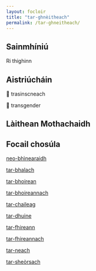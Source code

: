 ```yaml
---
layout: focloir
title: "tar-ghnèitheach"
permalink: /tar-ghneitheach/
---
```


## Sainmhíniú

Ri thighinn

## Aistriúcháin

&#x1f3f4;&#xe0067;&#xe0062;&#xe0073;&#xe0063;&#xe0074;&#xe007f; trasinscneach

&#x1f3f4;&#xe0067;&#xe0062;&#xe0065;&#xe006e;&#xe0067;&#xe007f; transgender

## Làithean Mothachaidh

## Focail chosúla

[neo-bhìnearaidh](https://faclair.lgbt/neo-bhinearaidh)

[tar-bhalach](https://faclair.lgbt/tar-bhalach)

[tar-bhoirean](https://faclair.lgbt/tar-bhoireann)

[tar-bhoireannach](https://faclair.lgbt/tar-bhoireannach)

[tar-chaileag](https://faclair.lgbt/tar-chaileag)

[tar-dhuine](https://faclair.lgbt/tar-dhuine)

[tar-fhireann](https://faclair.lgbt/tar-fhireann)

[tar-fhireannach](https://faclair.lgbt/tar-fhireannach)

[tar-neach](https://faclair.lgbt/tar-neach)

[tar-sheòrsach](https://faclair.lgbt/tar-sheorsach)